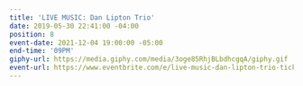 ```yaml
---
title: 'LIVE MUSIC: Dan Lipton Trio'
date: 2019-05-30 22:41:00 -04:00
position: 8
event-date: 2021-12-04 19:00:00 -05:00
end-time: '09PM'
giphy-url: https://media.giphy.com/media/3oge85RhjBLbdhcgqA/giphy.gif
event-url: https://www.eventbrite.com/e/live-music-dan-lipton-trio-tickets-223712539227
---
```


